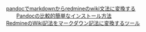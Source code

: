 [pandocでmarkdownからredmineのwiki文法に変換する](https://qiita.com/ryurock/items/cf7e6e251add75578d3d)<br/>
　　[Pandocの比較的簡単なインストール方法](https://qiita.com/sky_y/items/3c5c46ebd319490907e8)<br/>
[RedmineのWiki記法をマークダウン記法に変換するツール](https://qiita.com/ffggss/items/bea966dd804005c9fada)<br/>
